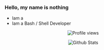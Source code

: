 ### Hello, my name is nothing

- Iam a 
- Iam a Bash / Shell Developer


<div id="stats" align="center">

![Profile views](https://visitor-badge.glitch.me/badge?page_id=kuydev)
  
![Github Stats](https://github-readme-stats.vercel.app/api?username=kuydev&theme=blue-green&show_icons=true)

</div>
